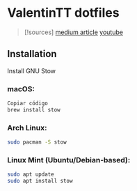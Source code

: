# ValentinTT dotfiles

> [!sources]
> [medium article](https://medium.com/quick-programming/managing-dotfiles-with-gnu-stow-9b04c155ebad)
> [youtube](https://www.youtube.com/watch?v=y6XCebnB9gs)

## Installation
Install GNU Stow
### macOS:
```bash
Copiar código
brew install stow
```
### Arch Linux:
```bash
sudo pacman -S stow
```
### Linux Mint (Ubuntu/Debian-based):
```bash
sudo apt update
sudo apt install stow
```
